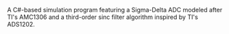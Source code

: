 A C#-based simulation program featuring a Sigma-Delta ADC modeled after TI's AMC1306 and a third-order sinc filter algorithm inspired by TI's ADS1202.
